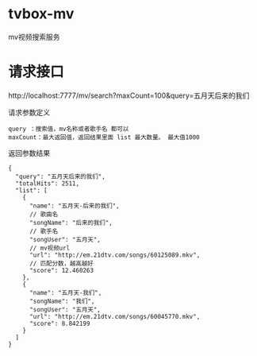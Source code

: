 # tvbox-mv
mv视频搜索服务

# 请求接口
http://localhost:7777/mv/search?maxCount=100&query=五月天后来的我们

请求参数定义
~~~
query ：搜索值，mv名称或者歌手名 都可以
maxCount：最大返回值，返回结果里面 list 最大数量。 最大值1000
~~~
返回参数结果
~~~
{
  "query": "五月天后来的我们",
  "totalHits": 2511,
  "list": [
    {
      "name": "五月天-后来的我们",
      // 歌曲名
      "songName": "后来的我们",
      // 歌手名
      "songUser": "五月天",
      // mv视频url
      "url": "http://em.21dtv.com/songs/60125089.mkv",
      // 匹配分数，越高越好
      "score": 12.460263
    },
    {
      "name": "五月天-我们",
      "songName": "我们",
      "songUser": "五月天",
      "url": "http://em.21dtv.com/songs/60045770.mkv",
      "score": 8.842199
    }
  ]
}
~~~